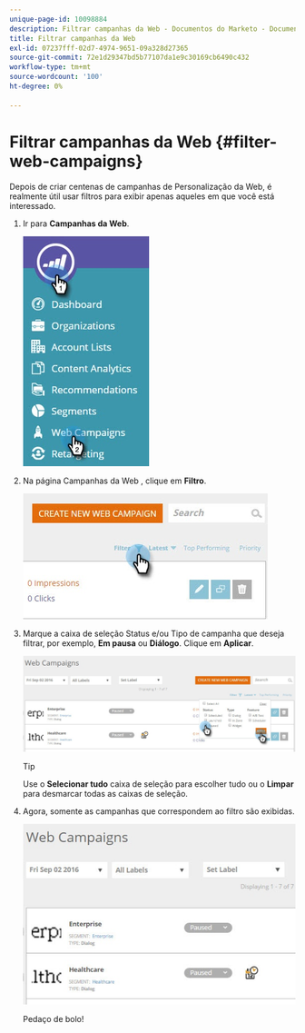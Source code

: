 ```yaml
---
unique-page-id: 10098884
description: Filtrar campanhas da Web - Documentos do Marketo - Documentação do produto
title: Filtrar campanhas da Web
exl-id: 07237fff-02d7-4974-9651-09a328d27365
source-git-commit: 72e1d29347bd5b77107da1e9c30169cb6490c432
workflow-type: tm+mt
source-wordcount: '100'
ht-degree: 0%

---
```


# Filtrar campanhas da Web {#filter-web-campaigns}

Depois de criar centenas de campanhas de Personalização da Web, é realmente útil usar filtros para exibir apenas aqueles em que você está interessado.

1. Ir para **Campanhas da Web**.

   ![](assets/web-campaigns-hand-8.jpg)

1. Na página Campanhas da Web , clique em **Filtro**.

   ![](assets/web-campaigns-page-filter-hand.jpg)

1. Marque a caixa de seleção Status e/ou Tipo de campanha que deseja filtrar, por exemplo, **Em pausa** ou **Diálogo**. Clique em **Aplicar**.

   ![](assets/web-campaigns-filters-hands.jpg)

   >[!TIP]
   >
   >Use o **Selecionar tudo** caixa de seleção para escolher tudo ou o **Limpar** para desmarcar todas as caixas de seleção.

1. Agora, somente as campanhas que correspondem ao filtro são exibidas.

   ![](assets/web-campaigns-filter-only-paused.jpg)

   Pedaço de bolo!
